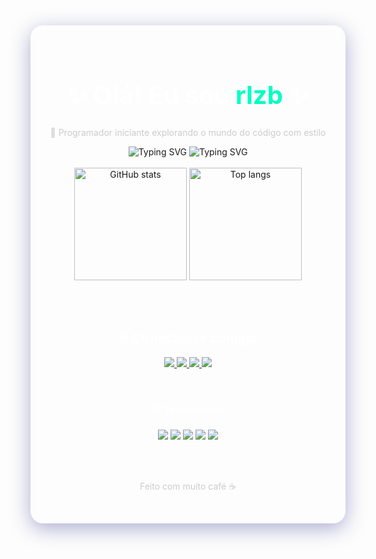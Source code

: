 <!-- README estilo chique com efeito de vidro (glassmorphism) -->

<div align="center" style="padding: 30px; border-radius: 20px; background: rgba(255, 255, 255, 0.05); backdrop-filter: blur(10px); border: 1px solid rgba(255,255,255,0.1); box-shadow: 0 8px 32px 0 rgba(31, 38, 135, 0.37);">

  <h1 style="font-size: 2.5rem; color: #fff;">✨ Olá! Eu sou <span style="color: #00FFC3;">rlzb</span> ✨</h1>

  <p style="color: #ccc;">🚀 Programador iniciante explorando o mundo do código com estilo</p>

  <img src="https://readme-typing-svg.demolab.com?font=Fira+Code&weight=500&size=22&pause=1000&center=true&width=435&lines=Codando+com+estilo...;Apaixonado+por+tecnologia+e+design;Aprendendo+todo+dia!" alt="Typing SVG" />
  <img src="https://readme-typing-svg.demolab.com?font=Fira+Code&weight=400&size=22&pause=1000&center=true&width=435&lines=Codando+com+estilo...;Apaixonado+por+tecnologia+e+design;Aprendendo+todo+dia!" alt="Typing SVG" />
  <br><br>

  <img src="https://github-readme-stats.vercel.app/api?username=rlzb&show_icons=true&theme=tokyonight&border_radius=15&hide_border=false&bg_color=0d1117&title_color=00FFC3&icon_color=00FFC3" alt="GitHub stats" height="180"/>

  <img src="https://github-readme-stats.vercel.app/api/top-langs/?username=rlzb&layout=compact&theme=tokyonight&border_radius=15&hide_border=false&bg_color=0d1117&title_color=00FFC3" alt="Top langs" height="180"/>

  <br><br>

  <h2 style="color: #fff;">🌐 Conecte-se comigo</h2>
  <p>
    <a href="https://youtube.com/@ynqx" target="_blank">
      <img src="https://img.shields.io/badge/Youtube-%23FF0000.svg?&style=for-the-badge&logo=youtube&logoColor=white"/>
    </a>
    <a href="https://instagram.com/rlzy_" target="_blank">
      <img src="https://img.shields.io/badge/Instagram-%23E4405F.svg?&style=for-the-badge&logo=instagram&logoColor=white"/>
    </a>
    <a href="mailto:kalyeltonvieira@gmail.com">
      <img src="https://img.shields.io/badge/Gmail-D14836?style=for-the-badge&logo=gmail&logoColor=white"/>
    </a>
    <a href="https://linkedin.com/in/SEULINKEDIN" target="_blank">
      <img src="https://img.shields.io/badge/LinkedIn-%230077B5.svg?&style=for-the-badge&logo=linkedin&logoColor=white"/>
    </a>
  </p>

  <br>

  <h3 style="color: #fff;">🛠️ Tecnologias</h3>
  <p>
    <img src="https://img.shields.io/badge/HTML5-E34F26?style=for-the-badge&logo=html5&logoColor=white"/>
    <img src="https://img.shields.io/badge/CSS3-1572B6?style=for-the-badge&logo=css3&logoColor=white"/>
    <img src="https://img.shields.io/badge/JavaScript-F7DF1E?style=for-the-badge&logo=javascript&logoColor=black"/>
    <img src="https://img.shields.io/badge/Python-3776AB?style=for-the-badge&logo=python&logoColor=white"/>
    <img src="https://img.shields.io/badge/React-20232A?style=for-the-badge&logo=react&logoColor=61DAFB"/>
  </p>

  <br><br>
  <p style="color: #ccc;">Feito com muito café ☕</p>

</div>
